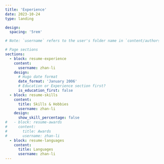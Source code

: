 ```yaml
---
title: 'Experience'
date: 2023-10-24
type: landing

design:
  spacing: '5rem'

# Note: `username` refers to the user's folder name in `content/authors/`

# Page sections
sections:
  - block: resume-experience
    content:
      username: zhan-li
    design:
      # Hugo date format
      date_format: 'January 2006'
      # Education or Experience section first?
      is_education_first: false
  - block: resume-skills
    content:
      title: Skills & Hobbies
      username: zhan-li
    design:
      show_skill_percentage: false
#   - block: resume-awards
#     content:
#       title: Awards
#       username: zhan-li
  - block: resume-languages
    content:
      title: Languages
      username: zhan-li
---
```


